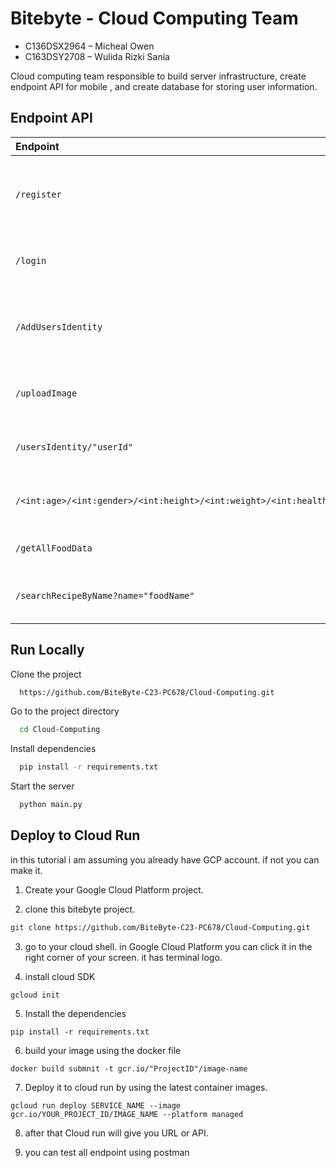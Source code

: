 
# Bitebyte - Cloud Computing Team
- C136DSX2964 – Micheal Owen
- C163DSY2708 – Wulida Rizki Sania 


Cloud computing team responsible to build server infrastructure, create endpoint API for mobile , and create database for storing user information.


## Endpoint API

| Endpoint  | Method   | Description                              |
| :-------- | :------- | :-------------------------               |
| `/register` | `POST` | Users Register using username, email, password |
| `/login` | `POST` | Users can login using email and password |
| `/AddUsersIdentity` | `POST` | For Adding users age, gender, height, weight, etc. information |
| `/uploadImage` | `POST` | Users can change profiles photos |
| `/usersIdentity/"userId"` | `PUT` | Users can change their password |
| `/<int:age>/<int:gender>/<int:height>/<int:weight>/<int:healthconcern>/<int:menutype>/<int:activity>` | `GET` | Getting users Recipe from model |
| `/getAllFoodData` | `GET` | Getting all food data in Database |
| `/searchRecipeByName?name="foodName"` | `GET` | Getting name food that users search |



## Run Locally

Clone the project

```bash
  https://github.com/BiteByte-C23-PC678/Cloud-Computing.git
```

Go to the project directory

```bash
  cd Cloud-Computing
```

Install dependencies

```bash
  pip install -r requirements.txt
```

Start the server

```bash
  python main.py
```


## Deploy to Cloud Run
in this tutorial i am assuming you already have GCP account. if not you can make it.

1. Create your Google Cloud Platform project. 

2. clone this bitebyte project. 
```bash
git clone https://github.com/BiteByte-C23-PC678/Cloud-Computing.git
```
3. go to your cloud shell. in Google Cloud Platform you can click it in the right corner of your screen. it has terminal logo.

4. install cloud SDK  
``` 
gcloud init
```

5. Install the dependencies
```
pip install -r requirements.txt
```

6. build your image using the docker file
```
docker build submnit -t gcr.io/"ProjectID"/image-name
```

7. Deploy it to cloud run by using the latest container images.
```
gcloud run deploy SERVICE_NAME --image gcr.io/YOUR_PROJECT_ID/IMAGE_NAME --platform managed

```
8. after that Cloud run will give you URL or API. 

9. you can test all endpoint using postman
